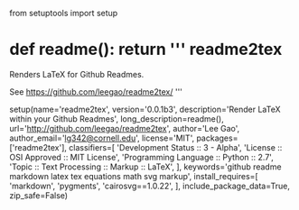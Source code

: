 from setuptools import setup

def readme():
    return '''
readme2tex
==========

Renders LaTeX for Github Readmes.
  
See https://github.com/leegao/readme2tex/
'''

setup(name='readme2tex',
      version='0.0.1b3',
      description='Render LaTeX within your Github Readmes',
      long_description=readme(),
      url='http://github.com/leegao/readme2tex',
      author='Lee Gao',
      author_email='lg342@cornell.edu',
      license='MIT',
      packages=['readme2tex'],
      classifiers=[
          'Development Status :: 3 - Alpha',
          'License :: OSI Approved :: MIT License',
          'Programming Language :: Python :: 2.7',
          'Topic :: Text Processing :: Markup :: LaTeX',
      ],
      keywords='github readme markdown latex tex equations math svg markup',
      install_requires=[
          'markdown',
          'pygments',
          'cairosvg==1.0.22',
      ],
      include_package_data=True,
      zip_safe=False)

